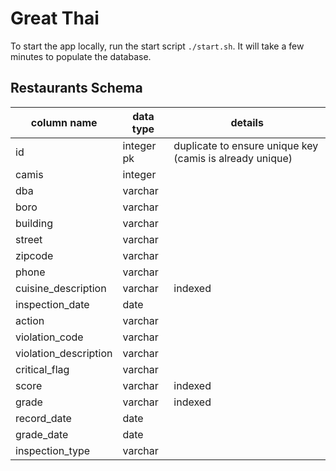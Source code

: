 # Great Thai

To start the app locally, run the start script `./start.sh`.
It will take a few minutes to populate the database.

## Restaurants Schema

column name            | data type  | details
-----------------------|------------|---------
id                     | integer pk | duplicate to ensure unique key (camis is already unique)
camis                  | integer    |
dba                    | varchar    |
boro                   | varchar    |
building               | varchar    |
street                 | varchar    |
zipcode                | varchar    |
phone                  | varchar    |
cuisine_description    | varchar    | indexed
inspection_date        | date       |
action                 | varchar    |
violation_code         | varchar    |
violation_description  | varchar    |
critical_flag          | varchar    |
score                  | varchar    | indexed
grade                  | varchar    | indexed
record_date            | date       |
grade_date             | date       |
inspection_type        | varchar    |
